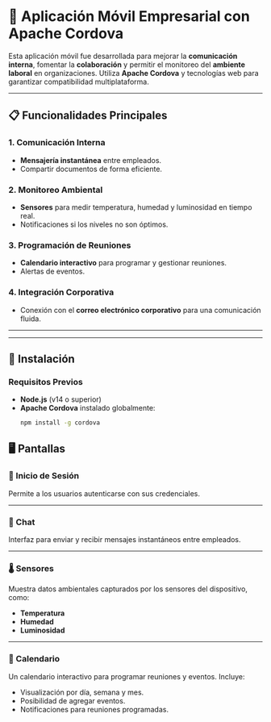 # 🌟 Aplicación Móvil Empresarial con Apache Cordova

Esta aplicación móvil fue desarrollada para mejorar la **comunicación interna**, fomentar la **colaboración** y permitir el monitoreo del **ambiente laboral** en organizaciones. Utiliza **Apache Cordova** y tecnologías web para garantizar compatibilidad multiplataforma.

---

## 📋 Funcionalidades Principales

### 1. Comunicación Interna
- **Mensajería instantánea** entre empleados.
- Compartir documentos de forma eficiente.

### 2. Monitoreo Ambiental
- **Sensores** para medir temperatura, humedad y luminosidad en tiempo real.
- Notificaciones si los niveles no son óptimos.

### 3. Programación de Reuniones
- **Calendario interactivo** para programar y gestionar reuniones.
- Alertas de eventos.

### 4. Integración Corporativa
- Conexión con el **correo electrónico corporativo** para una comunicación fluida.

---

---

## 🚀 Instalación

### Requisitos Previos
- **Node.js** (v14 o superior)
- **Apache Cordova** instalado globalmente:
  ```bash
  npm install -g cordova

## 🖥️ Pantallas

### 🔐 Inicio de Sesión
Permite a los usuarios autenticarse con sus credenciales.

---

### 💬 Chat
Interfaz para enviar y recibir mensajes instantáneos entre empleados.

---

### 🌡️ Sensores
Muestra datos ambientales capturados por los sensores del dispositivo, como:
- **Temperatura**
- **Humedad**
- **Luminosidad**

---

### 📅 Calendario
Un calendario interactivo para programar reuniones y eventos. Incluye:
- Visualización por día, semana y mes.
- Posibilidad de agregar eventos.
- Notificaciones para reuniones programadas.

